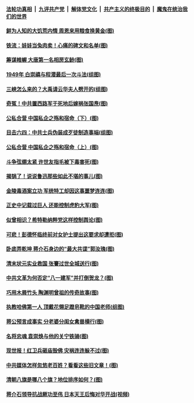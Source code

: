 ####  [法轮功真相](../../../../basic/blob/master/README.md?t=08211000) &nbsp;|&nbsp; [九评共产党](../../../../9ping.md/blob/master/README.md?t=08211000) &nbsp;|&nbsp; [解体党文化](../../../../jtdwh.md/blob/master/README.md?t=08211000)  &nbsp;|&nbsp; [共产主义的终极目的](../../../../gczydzjmd.md/blob/master/README.md?t=08211000) &nbsp;|&nbsp; [魔鬼在统治我们的世界](../../../../mgztzwmdsj.md/blob/master/README.md?t=08211000) 

#### [鲜为人知的大饥荒内情 周恩来用粮食换黄金(图)](../pages/p6/904334.md?t=08211000) 

#### [铁流：娃娃当兔肉卖！心痛的碑文和名单(图)](../pages/p6/902408.md?t=08211000) 

#### [筹谋帷幄 大唐第一名相房玄龄(图)](../pages/p6/903587.md?t=08211000) 

#### [1949年 白崇禧与程潜最后一次斗法(组图)](../pages/p6/904240.md?t=08211000) 

#### [三峡怎么来的？大禹请云华夫人劈开的(组图)](../pages/p6/904270.md?t=08211000) 

#### [奇冤！中共置西路军于死地后嫁祸张国焘(图)](../pages/p6/903467.md?t=08211000) 

#### [公私合营 中国私企之殇和宿命（下）(图)](../pages/p6/904109.md?t=08211000) 

#### [目击六四：中共士兵伪装成歹徒制造事端(组图)](../pages/p6/903953.md?t=08211000) 

#### [公私合营 中国私企之殇和宿命（上）(图)](../pages/p6/904105.md?t=08211000) 

#### [斗争弦绷太紧 许世友指毛被下毒害死(图)](../pages/p6/904047.md?t=08211000) 

#### [揭锅了！说说鲁迅那些如此不堪的事儿(图)](../pages/p6/903132.md?t=08211000) 

#### [金陵毒酒案立功 军统特工却因这事噩梦连连(图)](../pages/p6/903895.md?t=08211000) 

#### [正史中记载过巨人 还能控制虎豹大军(图)](../pages/p6/903893.md?t=08211000) 

#### [似曾相识？希特勒纳粹党这样控制舆论(图)](../pages/p6/903270.md?t=08211000) 

#### [可悲！彭德怀临终前对女护士提出这要求却遭拒(图)](../pages/p6/903348.md?t=08211000) 

#### [卧底弄乾坤 蒋介石身边的“最大共谍”郭汝瑰(图)](../pages/p6/902407.md?t=08211000) 

#### [清末状元实业救国 张謇过世全城送行(图)](../pages/p6/903987.md?t=08211000) 

#### [中共文革为何否定“八一建军”并打倒贺龙？(图)](../pages/p6/902422.md?t=08211000) 

#### [巧用木屑竹头 陶渊明曾祖的传奇故事(图)](../pages/p6/903347.md?t=08211000) 

#### [执教哈佛第一人 顶戴花翎足蹬皂靴的中国老师(组图)](../pages/p6/903888.md?t=08211000) 

#### [蒋公预言成事实 分老婆分闺女禽兽横行(图)](../pages/p6/903010.md?t=08211000) 

#### [名将忠魂 袁崇焕与他的关宁铁骑(图)](../pages/p6/903586.md?t=08211000) 

#### [现世报！红卫兵砸庙毁佛 灾祸连连躲不过(图)](../pages/p6/903128.md?t=08211000) 

#### [中共媒体怎样忽悠老百姓？看看这些旧文章！(图)](../pages/p6/903172.md?t=08211000) 

#### [清朝八旗是哪八个旗？地位排序如何？(图)](../pages/p6/903591.md?t=08211000) 

#### [蒋介石领导抗战厥功至伟 日本天王后悔对华开战(视频)](../pages/p6/899482.md?t=08211000) 


